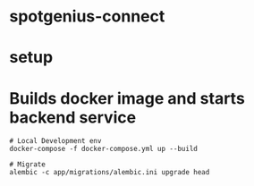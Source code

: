# spotgenius-connect

# setup

# Builds docker image and starts backend service
```
# Local Development env
docker-compose -f docker-compose.yml up --build

```
```
# Migrate
alembic -c app/migrations/alembic.ini upgrade head
```
